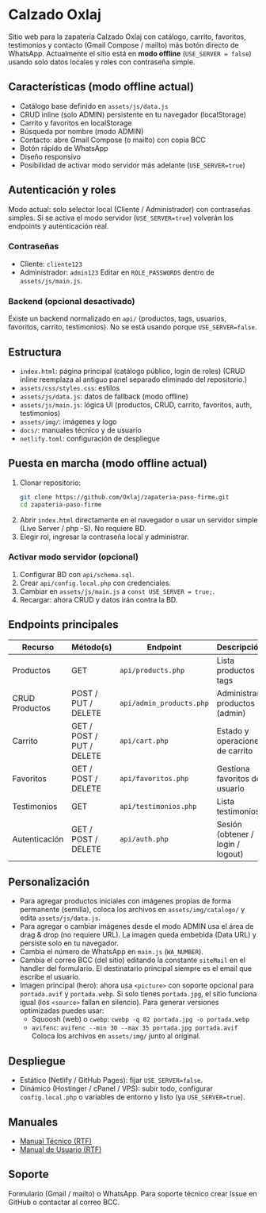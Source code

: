 # Calzado Oxlaj
Sitio web para la zapatería Calzado Oxlaj con catálogo, carrito, favoritos, testimonios y contacto (Gmail Compose / mailto) más botón directo de WhatsApp. Actualmente el sitio está en **modo offline** (`USE_SERVER = false`) usando solo datos locales y roles con contraseña simple.

## Características (modo offline actual)
- Catálogo base definido en `assets/js/data.js`
- CRUD inline (solo ADMIN) persistente en tu navegador (localStorage)
- Carrito y favoritos en localStorage
- Búsqueda por nombre (modo ADMIN)
- Contacto: abre Gmail Compose (o mailto) con copia BCC
- Botón rápido de WhatsApp
- Diseño responsivo
- Posibilidad de activar modo servidor más adelante (`USE_SERVER=true`)

## Autenticación y roles
Modo actual: solo selector local (Cliente / Administrador) con contraseñas simples.
Si se activa el modo servidor (`USE_SERVER=true`) volverán los endpoints y autenticación real.

### Contraseñas
- Cliente: `cliente123`
- Administrador: `admin123`
Editar en `ROLE_PASSWORDS` dentro de `assets/js/main.js`.

### Backend (opcional desactivado)
Existe un backend normalizado en `api/` (productos, tags, usuarios, favoritos, carrito, testimonios). No se está usando porque `USE_SERVER=false`.

## Estructura
- `index.html`: página principal (catálogo público, login de roles)
   (CRUD inline reemplaza al antiguo panel separado eliminado del repositorio.)
- `assets/css/styles.css`: estilos
- `assets/js/data.js`: datos de fallback (modo offline)
- `assets/js/main.js`: lógica UI (productos, CRUD, carrito, favoritos, auth, testimonios)
- `assets/img/`: imágenes y logo
- `docs/`: manuales técnico y de usuario
- `netlify.toml`: configuración de despliegue

## Puesta en marcha (modo offline actual)
1. Clonar repositorio:
   ```bash
   git clone https://github.com/Oxlaj/zapateria-paso-firme.git
   cd zapateria-paso-firme
   ```
2. Abrir `index.html` directamente en el navegador o usar un servidor simple (Live Server / php -S). No requiere BD.
3. Elegir rol, ingresar la contraseña local y administrar.

### Activar modo servidor (opcional)
1. Configurar BD con `api/schema.sql`.
2. Crear `api/config.local.php` con credenciales.
3. Cambiar en `assets/js/main.js` a `const USE_SERVER = true;`.
4. Recargar: ahora CRUD y datos irán contra la BD.

## Endpoints principales
| Recurso | Método(s) | Endpoint | Descripción |
|---------|-----------|----------|-------------|
| Productos | GET | `api/products.php` | Lista productos + tags |
| CRUD Productos | POST / PUT / DELETE | `api/admin_products.php` | Administrar productos (admin) |
| Carrito | GET / POST / PUT / DELETE | `api/cart.php` | Estado y operaciones de carrito |
| Favoritos | GET / POST / DELETE | `api/favoritos.php` | Gestiona favoritos del usuario |
| Testimonios | GET | `api/testimonios.php` | Lista testimonios |
| Autenticación | GET / POST / DELETE | `api/auth.php` | Sesión (obtener / login / logout) |

## Personalización
- Para agregar productos iniciales con imágenes propias de forma permanente (semilla), coloca los archivos en `assets/img/catalogo/` y edita `assets/js/data.js`.
- Para agregar o cambiar imágenes desde el modo ADMIN usa el área de drag & drop (no requiere URL). La imagen queda embebida (Data URL) y persiste solo en tu navegador.
- Cambia el número de WhatsApp en `main.js` (`WA_NUMBER`).
- Cambia el correo BCC (del sitio) editando la constante `siteMail` en el handler del formulario. El destinatario principal siempre es el email que escribe el usuario.
 - Imagen principal (hero): ahora usa `<picture>` con soporte opcional para `portada.avif` y `portada.webp`. Si solo tienes `portada.jpg`, el sitio funciona igual (los `<source>` fallan en silencio). Para generar versiones optimizadas puedes usar:
    - Squoosh (web) o `cwebp`: `cwebp -q 82 portada.jpg -o portada.webp`
    - `avifenc`: `avifenc --min 30 --max 35 portada.jpg portada.avif`
    Coloca los archivos en `assets/img/` junto al original.

## Despliegue
- Estático (Netlify / GitHub Pages): fijar `USE_SERVER=false`.
- Dinámico (Hostinger / cPanel / VPS): subir todo, configurar `config.local.php` o variables de entorno y listo (ya `USE_SERVER=true`).

## Manuales
- [Manual Técnico (RTF)](docs/Manual_Tecnico_Calzado_Oxlaj.rtf)
- [Manual de Usuario (RTF)](docs/Manual_de_Usuario_Calzado_Oxlaj.rtf)

## Soporte
Formulario (Gmail / mailto) o WhatsApp. Para soporte técnico crear Issue en GitHub o contactar al correo BCC.
